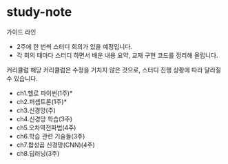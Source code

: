 # study-note
가이드 라인
- 2주에 한 번씩 스터디 회의가 있을 예정입니다.
- 각 회의 때마다 스터디 하면서 배운 내용 요약, 교재 구현 코드를 정리해 올립니다.

커리큘럼
해당 커리큘럼은 수정을 거치지 않은 것으로, 스터디 진행 상황에 따라 달라질 수 있습니다.
- ch1.헬로 파이썬(1주)*
- ch2.퍼셉트론(1주)*
- ch3.신경망(주)
- ch4.신경망 학습(3주)
- ch5.오차역전파법(4주)
- ch6.학습 관련 기술들(3주)
- ch7.합성곱 신경망(CNN)(4주)
- ch8.딥러닝(3주)
